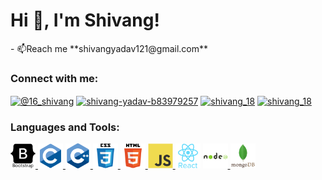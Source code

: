 <h1>Hi 👋, I'm Shivang!</h1>
- 📫Reach me **shivangyadav121@gmail.com**

<h3 align="left">Connect with me:</h3>
<p align="left">
<a href="https://twitter.com/@16_shivang" target="_blank"><img align="center" src="https://raw.githubusercontent.com/rahuldkjain/github-profile-readme-generator/master/src/images/icons/Social/twitter.svg" alt="@16_shivang" height="30" width="40" /></a>
<a href="https://linkedin.com/in/shivang-yadav-b83979257" target="_blank"><img align="center" src="https://raw.githubusercontent.com/rahuldkjain/github-profile-readme-generator/master/src/images/icons/Social/linked-in-alt.svg" alt="shivang-yadav-b83979257" height="30" width="40" /></a>
 <a href="https://shivangyadav.hashnode.dev" target="_blank"><img align="center" src="https://cdn.hashnode.com/res/hashnode/image/upload/v1611902473383/CDyAuTy75.png?auto=compress" alt="shivang_18" height="30" width="40" /></a>
 <a href="https://www.threads.net/@shivang_18" target="_blank"><img align="center" src="https://www.linkpicture.com/q/thread-fotor-bg-remover-2023070902033.png" alt="shivang_18" height="30" width="40" /></a>
</p>

<h3 align="left">Languages and Tools:</h3>
<p align="left"> <a href="https://getbootstrap.com" target="_blank" rel="noreferrer"> <img src="https://raw.githubusercontent.com/devicons/devicon/master/icons/bootstrap/bootstrap-plain-wordmark.svg" alt="bootstrap" width="40" height="40"/> </a> <a href="https://www.cprogramming.com/" target="_blank" rel="noreferrer"> <img src="https://raw.githubusercontent.com/devicons/devicon/master/icons/c/c-original.svg" alt="c" width="40" height="40"/> </a> <a href="https://www.w3schools.com/cpp/" target="_blank" rel="noreferrer"> <img src="https://raw.githubusercontent.com/devicons/devicon/master/icons/cplusplus/cplusplus-original.svg" alt="cplusplus" width="40" height="40"/> </a> <a href="https://www.w3schools.com/css/" target="_blank" rel="noreferrer"> <img src="https://raw.githubusercontent.com/devicons/devicon/master/icons/css3/css3-original-wordmark.svg" alt="css3" width="40" height="40"/> </a> <a href="https://www.w3.org/html/" target="_blank" rel="noreferrer"> <img src="https://raw.githubusercontent.com/devicons/devicon/master/icons/html5/html5-original-wordmark.svg" alt="html5" width="40" height="40"/> </a> <a href="https://developer.mozilla.org/en-US/docs/Web/JavaScript" target="_blank" rel="noreferrer"> <img src="https://raw.githubusercontent.com/devicons/devicon/master/icons/javascript/javascript-original.svg" alt="javascript" width="40" height="40"/> </a> <a href="https://reactjs.org/" target="_blank" rel="noreferrer"> <img src="https://raw.githubusercontent.com/devicons/devicon/master/icons/react/react-original-wordmark.svg" alt="react" width="40" height="40"/></a>  <a href="https://nodejs.org" target="_blank" rel="noreferrer"> <img src="https://raw.githubusercontent.com/devicons/devicon/master/icons/nodejs/nodejs-original-wordmark.svg" alt="nodejs" width="40" height="40"/> </a> 
 <a href="https://www.mongodb.com/" target="_blank" rel="noreferrer"> <img src="https://raw.githubusercontent.com/devicons/devicon/master/icons/mongodb/mongodb-original-wordmark.svg" alt="mongodb" width="40" height="40"/>
<!-- <a href="https://expressjs.com" target="_blank" rel="noreferrer"> <img src="https://raw.githubusercontent.com/devicons/devicon/master/icons/express/express-original-wordmark.svg" alt="express" width="40" height="40" /> </a> -->
</p>

<!--<p><img align="left" src="https://github-readme-stats.vercel.app/api/top-langs?username=shivang-16&show_icons=true&locale=en&layout=compact" alt="shivang-16" /></p>

<p>&nbsp;<img align="center" src="https://github-readme-stats.vercel.app/api?username=shivang-16&show_icons=true&locale=en" alt="shivang-16" /></p>

<!--<p><img align="center" src="https://github-readme-streak-stats.herokuapp.com/?user=shivang-16&" alt="shivang-16" /></p>-->
